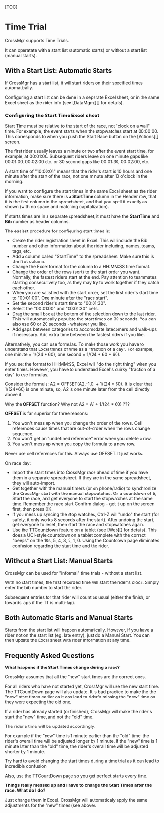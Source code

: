 [TOC]

# Time Trial
CrossMgr supports Time Trials.

It can operatate with a start list (automatic starts) or without a start list (manual starts).

## With a Start List: Automatic Starts

If CrossMgr has a start list, it will start riders on their specified times automatically.

Configuring a start list can be done in a separate Excel sheet, or in the same Excel sheet as the rider info (see [DataMgmt][] for details).

### Configuring the Start Time Excel sheet

Start Time must be relative to the start of the race, not "clock on a wall" time.  For example, the event starts when the stopwatches start at 00:00:00.
This corresponds to when you push the Start Race button on the [Actions][] screen.

The first rider usually leaves a minute or two after the event start time, for example, at 00:01:00.  Subsequent riders leave on one minute gaps like 00:01:00, 00:02:00 etc. or 30 second gaps like 00:01:30, 00:02:00, etc.

A start time of "10:00:01" means that the rider's start is 10 hours and one minute after the start of the race, not one minute after 10 o'clock in the morning.

If you want to configure the start times in the same Excel sheet as the rider information, make sure there is a __StartTime__ column in the Header row, that it is the first column in the spreadsheet, and that you spell it exactly as shown (with no space and matching capitalization).

If starts times are in a separate spreadsheet, it must have the __StartTime__ and __Bib__ number as header columns.

The easiest procedure for configuring start times is:

+  Create the rider registration sheet in Excel.  This will include the Bib number and other information about the rider including, names, teams, tags, etc.
+  Add a column called "StartTime" to the spreadsheet.  Make sure this is the first column.
+  Change the Excel format for the column to a HH:MM:SS time format.
+  Change the order of the rows (sort) to the start order you want.  Normally, the fastest riders start at the end.  Pay attention to teammates starting consecutively too, as they may try to work together if they catch each other.
+  When you are satisfied with the start order, set the first rider's start time to "00:01:00".  One minute after the "race start".
+  Set the second rider's start time to "00:01:30".
+  Select the "00:01:00" and "00:01:30" cells.
+  Drag the small box at the bottom of the selection down to the last rider.  This will automatically populate the start times on 30 seconds.  You can also use 60 or 20 seconds - whatever you like.
+  Add gaps between categories to accomodate latecomers and walk-ups if necessary.  Add extra time between the fastest riders if you like.

Alternatively, you can use formulas.  To make those work you have to understand that Excel thinks of time as a "fraction of a day".
For example, one minute = 1/(24 * 60), one second = 1/(24 * 60 * 60).

If you set the format to HH:MM:SS, Excel will "do the right thing" when you enter times.  However, you have to understand Excel's quirky "fraction of a day" to use formulas.

Consider the formula: A2 = OFFSET(A2,-1,0) + 1/(24 * 60).  It is clear that 1/(24*60) is one minute, so, A2 is one minute later from the cell directly above it.

Why the __OFFSET__ function?  Why not A2 = A1 + 1/(24 * 60) ???

__OFFSET__ is far superior for three reasons:

1. You won't mess up when you change the order of the rows.  Cell references cause times that are out-of-order when the rows change sequence.
2. You won't get an "undefined reference" error when you delete a row.
3. You won't mess up when you copy the formula to a new row.

Never use cell references for this.  Always use OFFSET.  It just works.

On race day:

+  Import the start times into CrossMgr race ahead of time if you have them in a separate spreadsheet.  If they are in the same spreadsheet, they will auto-import.
+  Get together with the manual timers (or on phone/radio) to synchronize the CrossMgr start with the manual stopwatches.  On a countdown of 5, Start the race, and get everyone to start the stopwatches at the same time.  Remember the race start Confirm dialog - get it up on the screen first, then press OK.
+  If you mess up syncing the stop watches, Ctrl-Z will "undo" the start (for safety, it only works 8 seconds after the start).  After undoing the start, get everyone to reset, then start the race and stopwatches again.
+	Use the TTCountdown feature on a tablet (see [Web][] for details).  This does a UCI-style countdown on a tablet complete with the correct "beeps" on the 10s, 5, 4, 3, 2, 1, 0.  Using the Countdown page eliminates confusion regarding the start time and the rider.

## Without a Start List: Manual Starts

CrossMgr can be used for "informal" time trials - without a start list.

With no start times, the first recorded time will start the rider's clock.
Simply enter the bib number to start the rider.

Subsequent entries for that rider will count as usual (either the finish, or towards laps if the TT is multi-lap).

## Both Automatic Starts and Manual Starts

Starts from the start list will happen automatically.  However, if you have a rider not on the start list (eg. late entry), just do a Manual Start.
You can then update the Excel sheet with rider information at any time.

## Frequently Asked Questions

__What happens if the Start Times change during a race?__

CrossMgr assumes that all the "new" start times are the correct ones.

For all riders who have not started yet, CrossMgr will use the new start time.  The TTCountDown page will also update.
It is bad practice to make the the "new" start times earlier as it can lead to rider's missing the "new" time as they were expecting the old one.

If a rider has already started (or finished), CrossMgr will make the rider's start the "new" time, and not the "old" time.

The rider's time will be updated accordingly.

For example if the "new" time is 1 minute earlier than the "old" time, the rider's overall time will be adjusted longer by 1 minute.
If the "new" time is 1 minute later than the "old" time, the rider's overall time will be adjusted shorter by 1 minute.

Try hard to avoid changing the start times during a time trial as it can lead to incredible confusion.

Also, use the TTCountDown page so you get perfect starts every time.

__Things really messed up and I have to change the Start Times after the race.  What do I do?__

Just change them in Excel.  CrossMgr will automaticaly apply the same adjustments for the "new" times (see above).
